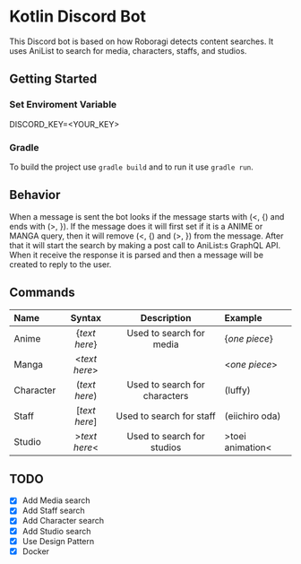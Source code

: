 # Kotlin Discord Bot
This Discord bot is based on how Roboragi detects content searches. 
It uses AniList to search for media, characters, staffs,  and studios.

## Getting Started

### Set Enviroment Variable
DISCORD_KEY=<YOUR_KEY>

### Gradle
To build the project use `gradle build` and to run it use `gradle run`.

## Behavior
When a message is sent the bot looks if the message starts with (<, {) and ends with (>, }).
If the message does it will first set if it is a ANIME or MANGA query, then it will remove (<, {) and (>, }) from the message.
After that it will start the search by making a post call to AniList:s GraphQL API. 
When it receive the response it is parsed and then a message will be created to reply to the user.

## Commands
| Name      | Syntax            | Description                   | Example           |
| :---      | :---------------: | :---------------------------: | :---              |
| Anime     | {*text here*}     | Used to search for media      | {*one piece*}     |
| Manga     | <*text here*>     |                               | <*one piece*>     |
| Character | (*text here*)     | Used to search for characters | (luffy)           |
| Staff     | \[*text here*\]   | Used to search for staff      | (eiichiro oda)    |
| Studio    | >*text here*<     | Used to search for studios    | >toei animation<  |

## TODO
- [x] Add Media search
- [x] Add Staff search
- [X] Add Character search
- [x] Add Studio search
- [X] Use Design Pattern
- [X] Docker